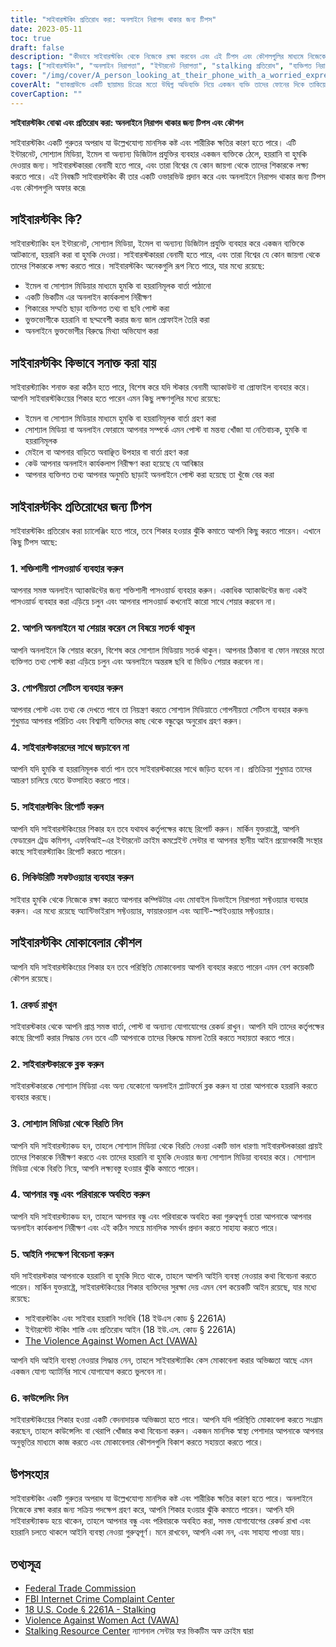 ```yaml
---
title: "সাইবারস্টকিং প্রতিরোধ করা: অনলাইনে নিরাপদ থাকার জন্য টিপস"
date: 2023-05-11
toc: true
draft: false
description: "কীভাবে সাইবারস্টকিং থেকে নিজেকে রক্ষা করবেন এবং এই টিপস এবং কৌশলগুলির মাধ্যমে নিজেকে অনলাইনে সুরক্ষিত রাখবেন তা শিখুন।"
tags: ["সাইবারস্টকিং", "অনলাইন নিরাপত্তা", "ইন্টারনেট নিরাপত্তা", "stalking প্রতিরোধ", "ব্যক্তিগত নিরাপত্তা", "অনলাইন গোপনীয়তা", "সাইবার নিরাপত্তা", "ডিজিটাল নিরাপত্তা", "ইন্টারনেট নিরাপত্তা", "সাইবার বুলিং", "হয়রানি", "শিকার সুরক্ষা", "আইনানুগ ব্যবস্থা", "কাউন্সেলিং", "মানসিক সাস্থ্য", "সামাজিক মিডিয়া নিরাপত্তা", "অনলাইন হয়রানি", "অনলাইন স্টকিং", "আইন প্রয়োগকারী", "বাক্তিগত তথ্য সুরক্ষা"]
cover: "/img/cover/A_person_looking_at_their_phone_with_a_worried_expression.png"
coverAlt: "ব্যাকগ্রাউন্ডে একটি ছায়াময় চিত্রের মতো উদ্বিগ্ন অভিব্যক্তি নিয়ে একজন ব্যক্তি তাদের ফোনের দিকে তাকিয়ে আছেন।"
coverCaption: ""
---
```


**সাইবারস্টকিং বোঝা এবং প্রতিরোধ করা: অনলাইনে নিরাপদ থাকার জন্য টিপস এবং কৌশল**

সাইবারস্টকিং একটি গুরুতর অপরাধ যা উল্লেখযোগ্য মানসিক কষ্ট এবং শারীরিক ক্ষতির কারণ হতে পারে। এটি ইন্টারনেট, সোশ্যাল মিডিয়া, ইমেল বা অন্যান্য ডিজিটাল প্রযুক্তির ব্যবহার একজন ব্যক্তিকে ঠেলে, হয়রানি বা হুমকি দেওয়ার জন্য। সাইবারস্টকাররা বেনামী হতে পারে, এবং তারা বিশ্বের যে কোন জায়গা থেকে তাদের শিকারকে লক্ষ্য করতে পারে। এই নিবন্ধটি সাইবারস্টকিং কী তার একটি ওভারভিউ প্রদান করে এবং অনলাইনে নিরাপদ থাকার জন্য টিপস এবং কৌশলগুলি অফার করে৷

## সাইবারস্টকিং কি?

সাইবারস্ট্যাকিং হল ইন্টারনেট, সোশ্যাল মিডিয়া, ইমেল বা অন্যান্য ডিজিটাল প্রযুক্তি ব্যবহার করে একজন ব্যক্তিকে আটকানো, হয়রানি করা বা হুমকি দেওয়া। সাইবারস্টকাররা বেনামী হতে পারে, এবং তারা বিশ্বের যে কোন জায়গা থেকে তাদের শিকারকে লক্ষ্য করতে পারে। সাইবারস্টকিং অনেকগুলি রূপ নিতে পারে, যার মধ্যে রয়েছে:

- ইমেল বা সোশ্যাল মিডিয়ার মাধ্যমে হুমকি বা হয়রানিমূলক বার্তা পাঠানো
- একটি ভিকটিম এর অনলাইন কার্যকলাপ নিরীক্ষণ
- শিকারের সম্মতি ছাড়া ব্যক্তিগত তথ্য বা ছবি পোস্ট করা
- ভুক্তভোগীকে হয়রানি বা ছদ্মবেশী করার জন্য জাল প্রোফাইল তৈরি করা
- অনলাইনে ভুক্তভোগীর বিরুদ্ধে মিথ্যা অভিযোগ করা

## সাইবারস্টকিং কিভাবে সনাক্ত করা যায়

সাইবারস্ট্যাকিং শনাক্ত করা কঠিন হতে পারে, বিশেষ করে যদি স্টকার বেনামী অ্যাকাউন্ট বা প্রোফাইল ব্যবহার করে। আপনি সাইবারস্টকিংয়ের শিকার হতে পারেন এমন কিছু লক্ষণগুলির মধ্যে রয়েছে:

- ইমেল বা সোশ্যাল মিডিয়ার মাধ্যমে হুমকি বা হয়রানিমূলক বার্তা গ্রহণ করা
- সোশ্যাল মিডিয়া বা অনলাইন ফোরামে আপনার সম্পর্কে এমন পোস্ট বা মন্তব্য খোঁজা যা নেতিবাচক, হুমকি বা হয়রানিমূলক
- মেইলে বা আপনার বাড়িতে অবাঞ্ছিত উপহার বা বার্তা গ্রহণ করা
- কেউ আপনার অনলাইন কার্যকলাপ নিরীক্ষণ করা হয়েছে যে আবিষ্কার
- আপনার ব্যক্তিগত তথ্য আপনার অনুমতি ছাড়াই অনলাইনে পোস্ট করা হয়েছে তা খুঁজে বের করা

## সাইবারস্টকিং প্রতিরোধের জন্য টিপস

সাইবারস্টকিং প্রতিরোধ করা চ্যালেঞ্জিং হতে পারে, তবে শিকার হওয়ার ঝুঁকি কমাতে আপনি কিছু করতে পারেন। এখানে কিছু টিপস আছে:

### 1. শক্তিশালী পাসওয়ার্ড ব্যবহার করুন

আপনার সমস্ত অনলাইন অ্যাকাউন্টের জন্য শক্তিশালী পাসওয়ার্ড ব্যবহার করুন। একাধিক অ্যাকাউন্টের জন্য একই পাসওয়ার্ড ব্যবহার করা এড়িয়ে চলুন এবং আপনার পাসওয়ার্ড কখনোই কারো সাথে শেয়ার করবেন না।

### 2. আপনি অনলাইনে যা শেয়ার করেন সে বিষয়ে সতর্ক থাকুন

আপনি অনলাইনে কি শেয়ার করেন, বিশেষ করে সোশ্যাল মিডিয়ায় সতর্ক থাকুন। আপনার ঠিকানা বা ফোন নম্বরের মতো ব্যক্তিগত তথ্য পোস্ট করা এড়িয়ে চলুন এবং অনলাইনে অন্তরঙ্গ ছবি বা ভিডিও শেয়ার করবেন না।

### 3. গোপনীয়তা সেটিংস ব্যবহার করুন

আপনার পোস্ট এবং তথ্য কে দেখতে পাবে তা নিয়ন্ত্রণ করতে সোশ্যাল মিডিয়াতে গোপনীয়তা সেটিংস ব্যবহার করুন৷ শুধুমাত্র আপনার পরিচিত এবং বিশ্বাসী ব্যক্তিদের কাছ থেকে বন্ধুত্বের অনুরোধ গ্রহণ করুন।

### 4. সাইবারস্টকারদের সাথে জড়াবেন না

আপনি যদি হুমকি বা হয়রানিমূলক বার্তা পান তবে সাইবারস্টকারের সাথে জড়িত হবেন না। প্রতিক্রিয়া শুধুমাত্র তাদের আচরণ চালিয়ে যেতে উত্সাহিত করতে পারে।

### 5. সাইবারস্টকিং রিপোর্ট করুন

আপনি যদি সাইবারস্টকিংয়ের শিকার হন তবে যথাযথ কর্তৃপক্ষের কাছে রিপোর্ট করুন। মার্কিন যুক্তরাষ্ট্রে, আপনি ফেডারেল ট্রেড কমিশন, এফবিআই-এর ইন্টারনেট ক্রাইম কমপ্লেইন্ট সেন্টার বা আপনার স্থানীয় আইন প্রয়োগকারী সংস্থার কাছে সাইবারস্ট্যাকিং রিপোর্ট করতে পারেন।

### 6. সিকিউরিটি সফটওয়্যার ব্যবহার করুন

সাইবার হুমকি থেকে নিজেকে রক্ষা করতে আপনার কম্পিউটার এবং মোবাইল ডিভাইসে নিরাপত্তা সফ্টওয়্যার ব্যবহার করুন। এর মধ্যে রয়েছে অ্যান্টিভাইরাস সফ্টওয়্যার, ফায়ারওয়াল এবং অ্যান্টি-স্পাইওয়্যার সফ্টওয়্যার।

## সাইবারস্টকিং মোকাবেলার কৌশল

আপনি যদি সাইবারস্টকিংয়ের শিকার হন তবে পরিস্থিতি মোকাবেলায় আপনি ব্যবহার করতে পারেন এমন বেশ কয়েকটি কৌশল রয়েছে।

### 1. রেকর্ড রাখুন

সাইবারস্টকার থেকে আপনি প্রাপ্ত সমস্ত বার্তা, পোস্ট বা অন্যান্য যোগাযোগের রেকর্ড রাখুন। আপনি যদি তাদের কর্তৃপক্ষের কাছে রিপোর্ট করার সিদ্ধান্ত নেন তবে এটি আপনাকে তাদের বিরুদ্ধে মামলা তৈরি করতে সহায়তা করতে পারে।

### 2. সাইবারস্টকারকে ব্লক করুন

সাইবারস্টকারকে সোশ্যাল মিডিয়া এবং অন্য যেকোনো অনলাইন প্ল্যাটফর্মে ব্লক করুন যা তারা আপনাকে হয়রানি করতে ব্যবহার করছে।

### 3. সোশ্যাল মিডিয়া থেকে বিরতি নিন

আপনি যদি সাইবারস্ট্যাকড হন, তাহলে সোশ্যাল মিডিয়া থেকে বিরতি নেওয়া একটি ভাল ধারণা৷ সাইবারস্টলকাররা প্রায়ই তাদের শিকারকে নিরীক্ষণ করতে এবং তাদের হয়রানি বা হুমকি দেওয়ার জন্য সোশ্যাল মিডিয়া ব্যবহার করে। সোশ্যাল মিডিয়া থেকে বিরতি নিয়ে, আপনি লক্ষ্যবস্তু হওয়ার ঝুঁকি কমাতে পারেন।

### 4. আপনার বন্ধু এবং পরিবারকে অবহিত করুন

আপনি যদি সাইবারস্ট্যাকড হন, তাহলে আপনার বন্ধু এবং পরিবারকে অবহিত করা গুরুত্বপূর্ণ৷ তারা আপনাকে আপনার অনলাইন কার্যকলাপ নিরীক্ষণ এবং এই কঠিন সময়ে মানসিক সমর্থন প্রদান করতে সাহায্য করতে পারে।

### 5. আইনি পদক্ষেপ বিবেচনা করুন

যদি সাইবারস্টকার আপনাকে হয়রানি বা হুমকি দিতে থাকে, তাহলে আপনি আইনি ব্যবস্থা নেওয়ার কথা বিবেচনা করতে পারেন। মার্কিন যুক্তরাষ্ট্রে, সাইবারস্টকিংয়ের শিকার ব্যক্তিদের সুরক্ষা দেয় এমন বেশ কয়েকটি আইন রয়েছে, যার মধ্যে রয়েছে:

- সাইবারস্টকিং এবং সাইবার হয়রানি সংবিধি (18 ইউএস কোড § 2261A)
- ইন্টারস্টেট স্টকিং শাস্তি এবং প্রতিরোধ আইন (18 ইউ.এস. কোড § 2261A)
- [The Violence Against Women Act (VAWA)](https://www.hud.gov/VAWA)

আপনি যদি আইনি ব্যবস্থা নেওয়ার সিদ্ধান্ত নেন, তাহলে সাইবারস্ট্যাকিং কেস মোকাবেলা করার অভিজ্ঞতা আছে এমন একজন যোগ্য অ্যাটর্নির সাথে যোগাযোগ করতে ভুলবেন না।

### 6. কাউন্সেলিং নিন

সাইবারস্টকিংয়ের শিকার হওয়া একটি বেদনাদায়ক অভিজ্ঞতা হতে পারে। আপনি যদি পরিস্থিতি মোকাবেলা করতে সংগ্রাম করছেন, তাহলে কাউন্সেলিং বা থেরাপি খোঁজার কথা বিবেচনা করুন। একজন মানসিক স্বাস্থ্য পেশাদার আপনাকে আপনার অনুভূতির মাধ্যমে কাজ করতে এবং মোকাবেলার কৌশলগুলি বিকাশ করতে সহায়তা করতে পারে।

## উপসংহার

সাইবারস্টকিং একটি গুরুতর অপরাধ যা উল্লেখযোগ্য মানসিক কষ্ট এবং শারীরিক ক্ষতির কারণ হতে পারে। অনলাইনে নিজেকে রক্ষা করার জন্য সক্রিয় পদক্ষেপ গ্রহণ করে, আপনি শিকার হওয়ার ঝুঁকি কমাতে পারেন। আপনি যদি সাইবারস্ট্যাকড হয়ে থাকেন, তাহলে আপনার বন্ধু এবং পরিবারকে অবহিত করা, সমস্ত যোগাযোগের রেকর্ড রাখা এবং হয়রানি চলতে থাকলে আইনি ব্যবস্থা নেওয়া গুরুত্বপূর্ণ। মনে রাখবেন, আপনি একা নন, এবং সাহায্য পাওয়া যায়।

## তথ্যসূত্র

- [Federal Trade Commission](https://www.ftc.gov/)
- [FBI Internet Crime Complaint Center](https://www.ic3.gov/)
- [18 U.S. Code § 2261A - Stalking](https://www.law.cornell.edu/uscode/text/18/2261A)
- [Violence Against Women Act (VAWA)](https://www.hud.gov/VAWA)
- [Stalking Resource Center](https://victimsofcrime.org/our-programs/national-stalking-resource-center/) ন্যাশনাল সেন্টার ফর ভিকটিম অফ ক্রাইম দ্বারা
